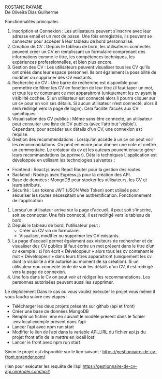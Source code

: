 ROSTANE RAYANE  
De Oliveira Dias Guilherme
 
 Fonctionnalités principales
1. Inscription et Connexion :
   Les utilisateurs peuvent s'inscrire avec leur adresse email et un mot de passe. Une fois enregistrés, ils peuvent se connecter pour accéder à leur tableau de bord personnalisé.
2. Création de CV :
   Depuis le tableau de bord, les utilisateurs connectés peuvent créer un CV en remplissant un formulaire comprenant des informations comme le titre, les compétences techniques, les expériences professionnelles, et bien plus encore.
3. Gestion des CV :
   Les utilisateurs peuvent visualiser tous les CV qu'ils ont créés dans leur espace personnel. Ils ont également la possibilité de modifier ou supprimer des CV existants.
4. Recherche de CV :
   Une barre de recherche est disponible pour permettre de filtrer les CV en fonction de leur titre (il faut taper un mot, et tous les cv contenant ce mot apparaitront (uniquement les cv ayant la visibilité cochée. Si un utilisateur est connecté alors il pourra cliquer sur un cv pour en voir ses détails. Si aucun utilisateur n’est connecté, alors il sera redirigé vers la page de login). Cela facilite l'accès aux CV spécifiques.
5. Visualisation des CV publics :
   Même sans être connecté, un utilisateur peut consulter une liste de CV publics (avec l'attribut 'visible'). Cependant, pour accéder aux détails d'un CV, une connexion est requise.
5. Gestion des recommendations :
   Lorsqu’on accède à un cv on peut voir les recommandations. On peut en écrire pour donner une note et mettre un commentaire. Le créateur du cv et les auteurs peuvent ensuite gérer leurs recommandations (supprimer).
Détails techniques
L'application est développée en utilisant les technologies suivantes :
- Frontend : React.js avec React Router pour la gestion des routes.
- Backend : Node.js avec Express.js pour la création des API.
- Base de données : MongoDB pour stocker les utilisateurs, les CV et leurs attributs.
- Sécurité : Les tokens JWT (JSON Web Token) sont utilisés pour sécuriser les routes nécessitant une authentification.
Fonctionnement de l'application
1. Lorsqu'un utilisateur arrive sur la page d'accueil, il peut soit s'inscrire, soit se connecter. Une fois connecté, il est redirigé vers le tableau de bord.
2. Depuis le tableau de bord, l'utilisateur peut :
   - Créer un CV via un formulaire.
   - Visualiser, modifier ou supprimer les CV existants.
3. La page d'accueil permet également aux visiteurs de rechercher et de visualiser des CV publics (il faut écrire un mot présent dans le titre d’un cv exemple : si l’on écrit « Développeur » alors tous les cv contenant le mot « Développeur » dans leurs titres apparaitront (uniquement les cv dont la visibilité a été autorisé au moment de sa création). Si un utilisateur non connecté tente de voir les détails d'un CV, il est redirigé vers la page de connexion.
4. Une fois dans le Cv on peut voir et rédiger les recommandations. Les personnes autorisées peuvent aussi les supprimer.





Le déploiement
Dans le cas où vous voulez exécuter le projet vous même il vous faudra suivre ces étapes :
-	Télécharger les deux projets présents sur github (api et front)
-	Créer une base de données MongoDB
-	Remplir un fichier .env en suivant le modèle présent dans le fichier .env.local.exemple présent dans l’api
-	Lancer l’api avec npm run start
-	Modifier le lien de l’api dans la variable API_URL du fichier api.js du projet front afin de le mettre en localHost
-	Lancer le front avec npm run start

Sinon le projet est disponible sur le lien suivant : https://gestionnaire-de-cv-front.onrender.com/

(lien pour exécuter les requête de l’api https://gestionnaire-de-cv-api.onrender.com/api/)
